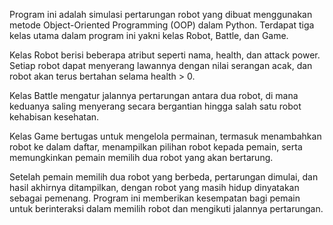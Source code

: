 Program ini adalah simulasi pertarungan robot yang dibuat menggunakan metode Object-Oriented Programming (OOP) dalam Python. Terdapat tiga kelas utama dalam program ini yakni kelas Robot, Battle, dan Game.

Kelas Robot berisi beberapa atribut seperti nama, health, dan attack power. Setiap robot dapat menyerang lawannya dengan nilai serangan acak, dan robot akan terus bertahan selama health > 0. 

Kelas Battle mengatur jalannya pertarungan antara dua robot, di mana keduanya saling menyerang secara bergantian hingga salah satu robot kehabisan kesehatan. 

Kelas Game bertugas untuk mengelola permainan, termasuk menambahkan robot ke dalam daftar, menampilkan pilihan robot kepada pemain, serta memungkinkan pemain memilih dua robot yang akan bertarung.

Setelah pemain memilih dua robot yang berbeda, pertarungan dimulai, dan hasil akhirnya ditampilkan, dengan robot yang masih hidup dinyatakan sebagai pemenang. Program ini memberikan kesempatan bagi pemain untuk berinteraksi dalam memilih robot dan mengikuti jalannya pertarungan.
